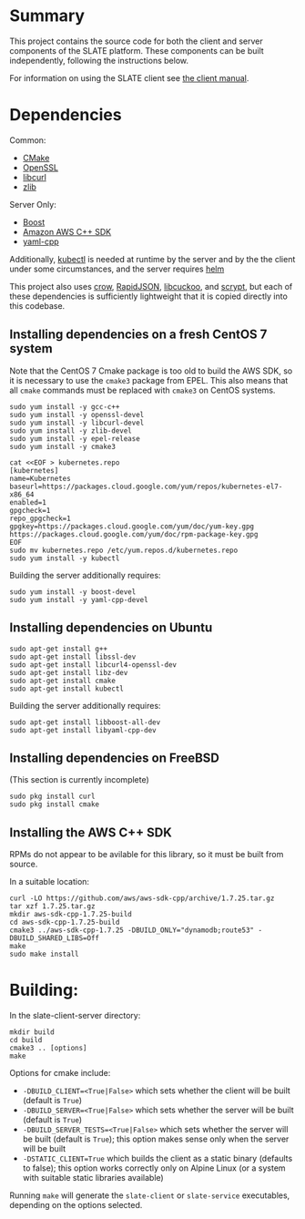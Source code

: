 Summary
=======
This project contains the source code for both the client and server components of the SLATE platform. These components can be built independently, following the instructions below. 

For information on using the SLATE client see [the client manual](resources/docs/client_manual.md). 

Dependencies
============

Common:

- [CMake](https://cmake.org)
- [OpenSSL](https://www.openssl.org)
- [libcurl](https://curl.haxx.se/libcurl/)
- [zlib](https://www.zlib.net)

Server Only:

- [Boost](https://www.boost.org)
- [Amazon AWS C++ SDK](https://github.com/aws/aws-sdk-cpp)
- [yaml-cpp](https://github.com/jbeder/yaml-cpp)

Additionally, [kubectl](https://kubernetes.io/docs/tasks/tools/install-kubectl/) is needed at runtime by the server and by the the client under some circumstances, and the server requires [helm](https://helm.sh)

This project also uses [crow](https://github.com/ipkn/crow), [RapidJSON](http://rapidjson.org), [libcuckoo](https://github.com/efficient/libcuckoo), and [scrypt](https://www.tarsnap.com/scrypt.html), but each of these dependencies is sufficiently lightweight that it is copied directly into this codebase. 

Installing dependencies on a fresh CentOS 7 system
--------------------------------------------------
Note that the CentOS 7 Cmake package is too old to build the AWS SDK, so it is necessary to use the `cmake3` package from EPEL. This also means that all `cmake` commands must be replaced with `cmake3` on CentOS systems. 

	sudo yum install -y gcc-c++
	sudo yum install -y openssl-devel
	sudo yum install -y libcurl-devel
	sudo yum install -y zlib-devel
	sudo yum install -y epel-release
	sudo yum install -y cmake3
	
	cat <<EOF > kubernetes.repo
	[kubernetes]
	name=Kubernetes
	baseurl=https://packages.cloud.google.com/yum/repos/kubernetes-el7-x86_64
	enabled=1
	gpgcheck=1
	repo_gpgcheck=1
	gpgkey=https://packages.cloud.google.com/yum/doc/yum-key.gpg https://packages.cloud.google.com/yum/doc/rpm-package-key.gpg
	EOF
	sudo mv kubernetes.repo /etc/yum.repos.d/kubernetes.repo
	sudo yum install -y kubectl
	
Building the server additionally requires:

	sudo yum install -y boost-devel
	sudo yum install -y yaml-cpp-devel

Installing dependencies on Ubuntu
---------------------------------
	sudo apt-get install g++  
	sudo apt-get install libssl-dev
	sudo apt-get install libcurl4-openssl-dev
	sudo apt-get install libz-dev
	sudo apt-get install cmake
	sudo apt-get install kubectl
	
Building the server additionally requires:

	sudo apt-get install libboost-all-dev
	sudo apt-get install libyaml-cpp-dev
	
Installing dependencies on FreeBSD
----------------------------------
(This section is currently incomplete)

	sudo pkg install curl
	sudo pkg install cmake

Installing the AWS C++ SDK
--------------------------
RPMs do not appear to be avilable for this library, so it must be built from source. 

In a suitable location:

	curl -LO https://github.com/aws/aws-sdk-cpp/archive/1.7.25.tar.gz
	tar xzf 1.7.25.tar.gz
	mkdir aws-sdk-cpp-1.7.25-build
	cd aws-sdk-cpp-1.7.25-build
	cmake3 ../aws-sdk-cpp-1.7.25 -DBUILD_ONLY="dynamodb;route53" -DBUILD_SHARED_LIBS=Off
	make
	sudo make install


Building:
=========
In the slate-client-server directory:

	mkdir build
	cd build
	cmake3 .. [options]
	make
	
Options for cmake include:

- `-DBUILD_CLIENT=<True|False>` which sets whether the client will be built (default is `True`)
- `-DBUILD_SERVER=<True|False>` which sets whether the server will be built (default is `True`)
- `-DBUILD_SERVER_TESTS=<True|False>` which sets whether the server will be built (default is `True`); this option makes sense only when the server will be built
- `-DSTATIC_CLIENT=True` which builds the client as a static binary (defaults to false); this option works correctly only on Alpine Linux (or a system with suitable static libraries available)

Running `make` will generate the `slate-client` or `slate-service` executables, depending on the options selected. 
